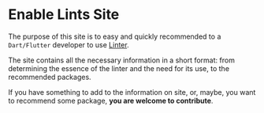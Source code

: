 # Enable Lints Site #

The purpose of this site is to easy and quickly recommended to a <Code>Dart/Flutter</Code> developer to use [Linter](https://dart.dev/tools/linter-rules).

The site contains all the necessary information in a short format: from determining the essence of the linter and the need for its use, to the recommended packages.

If you have something to add to the information on site, or, maybe, you want to recommend some package, <b>you are welcome to contribute</b>.